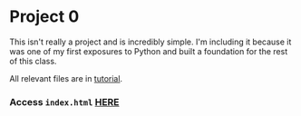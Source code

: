 # Project 0

This isn't really a project and is incredibly simple. I'm including it because it was one of my first exposures to Python and built a foundation for the rest of this class. 

All relevant files are in [tutorial](./tutorial/).

### Access `index.html` [HERE](https://htmlpreview.github.io/?https://github.com/joe-arbo/joe-arbo/blob/main/Artificial%20Intelligence/p0/index.html)
